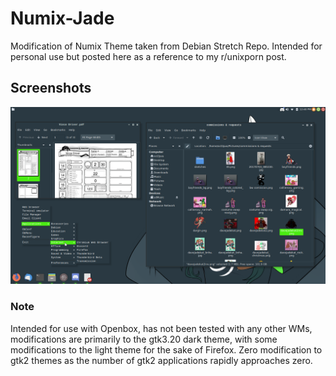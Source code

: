 # Numix-Jade

Modification of Numix Theme taken from Debian Stretch Repo. Intended for personal use but posted here as a reference to my r/unixporn post.

## Screenshots

![Desktop Preview](Preview.png)

### Note
Intended for use with Openbox, has not been tested with any other WMs, modifications are primarily to the gtk3.20 dark theme, with some modifications to the light theme for the sake of Firefox. Zero modification to gtk2 themes as the number of gtk2 applications rapidly approaches zero.
